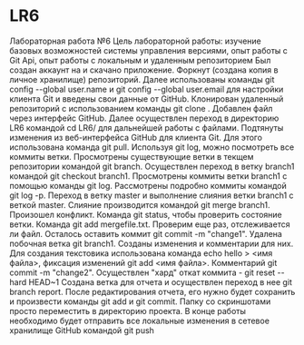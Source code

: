 # LR6
Лабораторная работа №6
Цель лабораторной работы: изучение базовых возможностей системы управления версиями, опыт работы с Git Api, опыт работы с локальным и удаленным репозиторием
Был создан аккаунт на  и скачано приложение.
Форкнут (создана копия в личное хранилище) репозиторий.
Далее использованы команды git config --global user.name <username> и git config --global user.email <email> для настройки клиента Git и введены свои данные от GitHub.
Клонирован удаленный репозиторий с использованием команды git clone <url>.
Добавлен файл через интерфейс GitHub. Далее осуществлен переход в директорию LR6 командой cd LR6/ для дальнейшей работы с файлами.
Подтянуты изменения из веб-интерфейса GitHub для клиента Git. Для этого использована команда git pull.
Используя git log, можно посмотреть все коммиты ветки.
Просмотрены существующие ветки в текщем репозитории командой git branch. Осуществлен переход в ветку branch1 командой git checkout branch1.
Просмотрены коммиты ветки branch1 с помощью команды git log.
Рассмотрены подробно коммиты командой git log -p.
Переход в ветку master и выполнение слияния ветки branch1 с веткой master. Слияние производится командой git merge branch1.
Произошел конфликт. Команда git status, чтобы проверить состояние ветки. Команда git add mergefile.txt. Проверим еще раз, отслеживается ли файл. Осталось оставить коммит git commit -m "change1".
Удалена побочная ветка git branch1.
Созданы изменения и комментарии для них. Для создания текстовика использована команда echo hello > <имя файла>, фиксация изменений git add <имя файла>. Комментарий git commit -m "change2".
Осуществлен "хард" откат коммита - git reset --hard HEAD~1 
Создана ветка для отчета и осуществлен переход в нее git branch report.
После редактирования отчета, его нужно будет сохранить и произвести команды git add и git commit.
Папку со скриншотами просто переместить в директорию проекта.
В конце работы необходимо будет отправить все локальные изменения в сетевое хранилище GitHub командой git push
